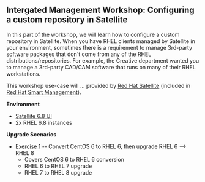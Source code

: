 Intergated Management Workshop: Configuring a custom repository in Satellite
----------------------------------------------------------------------------

In this part of the workshop, we will learn how to configure a custom repository in Satellite. When you have RHEL clients managed by Satellite in your environment, sometimes there is a requirement to manage 3rd-party software packages that don't come from any of the RHEL distributions/repositories. For example, the Creative department wanted you to manage a 3rd-party CAD/CAM software that runs on many of their RHEL workstations.

This workshop use-case will ... provided by [Red Hat Satellite](https://www.redhat.com/en/technologies/management/satellite) (included in [Red Hat Smart Management](https://www.redhat.com/en/technologies/management/smart-management)).

**Environment**
- [Satellite 6.8 UI](https://www.example.com)
- 2x RHEL 6.8  instances

**Upgrade Scenarios**
- [Exercise 1](upgrade-exercise1.md) -- Convert CentOS 6 to RHEL 6, then upgrade RHEL 6 --> RHEL 8
    - Covers CentOS 6 to RHEL 6 conversion
    - RHEL 6 to RHEL 7 upgrade
    - RHEL 7 to RHEL 8 upgrade
    


